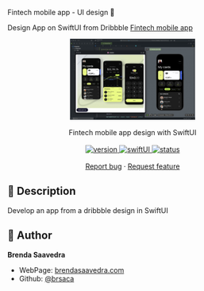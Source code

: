 Fintech mobile app - UI design 👋

Design App on SwiftUI from Dribbble [Fintech mobile app](https://dribbble.com/shots/22589511-Fintech-mobile-app)
<p align="center">
<a href="#">
<img src="images/fintechUI.gif" align="center" width=50%> 
</a> 
<br><br>
     Fintech mobile app design with SwiftUI
    <br><br>
  <a href="#">
    <img alt="version" src="https://img.shields.io/badge/Version-v1.0-red.svg" />
  </a>
  <a href="#">
    <img alt="swiftUI" src="https://img.shields.io/badge/SwiftUI-17-blue.svg" />
  </a>
  <a href="#">
    <img alt="status" src="https://img.shields.io/badge/status-done-green.svg" />
  </a>
  <br>
    <br>
    <a href="https://github.com/brsaca/FintechUI/issues/new">Report bug</a>
    ·
    <a href="https://github.com/brsaca/FintechUI/issues/new">Request feature</a>
</p>

## 📝 Description
Develop an app from a dribbble design in SwiftUI

## 👤 Author

**Brenda Saavedra**

- WebPage: [brendasaavedra.com](http://brendasaavedra.com)
- Github: [@brsaca](https://github.com/brsaca/)
